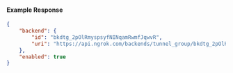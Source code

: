 <!-- Code generated for API Clients. DO NOT EDIT. -->

#### Example Response

```json
{
	"backend": {
		"id": "bkdtg_2pOlRmyspsyfNINqamRwmfJqwvR",
		"uri": "https://api.ngrok.com/backends/tunnel_group/bkdtg_2pOlRmyspsyfNINqamRwmfJqwvR"
	},
	"enabled": true
}
```
